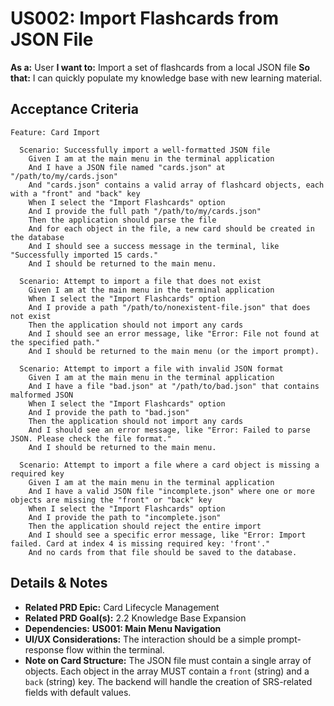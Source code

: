 # US002: Import Flashcards from JSON File

**As a:** User
**I want to:** Import a set of flashcards from a local JSON file
**So that:** I can quickly populate my knowledge base with new learning material.

## Acceptance Criteria

```gherkin
Feature: Card Import

  Scenario: Successfully import a well-formatted JSON file
    Given I am at the main menu in the terminal application
    And I have a JSON file named "cards.json" at "/path/to/my/cards.json"
    And "cards.json" contains a valid array of flashcard objects, each with a "front" and "back" key
    When I select the "Import Flashcards" option
    And I provide the full path "/path/to/my/cards.json"
    Then the application should parse the file
    And for each object in the file, a new card should be created in the database
    And I should see a success message in the terminal, like "Successfully imported 15 cards."
    And I should be returned to the main menu.

  Scenario: Attempt to import a file that does not exist
    Given I am at the main menu in the terminal application
    When I select the "Import Flashcards" option
    And I provide a path "/path/to/nonexistent-file.json" that does not exist
    Then the application should not import any cards
    And I should see an error message, like "Error: File not found at the specified path."
    And I should be returned to the main menu (or the import prompt).

  Scenario: Attempt to import a file with invalid JSON format
    Given I am at the main menu in the terminal application
    And I have a file "bad.json" at "/path/to/bad.json" that contains malformed JSON
    When I select the "Import Flashcards" option
    And I provide the path to "bad.json"
    Then the application should not import any cards
    And I should see an error message, like "Error: Failed to parse JSON. Please check the file format."
    And I should be returned to the main menu.

  Scenario: Attempt to import a file where a card object is missing a required key
    Given I am at the main menu in the terminal application
    And I have a valid JSON file "incomplete.json" where one or more objects are missing the "front" or "back" key
    When I select the "Import Flashcards" option
    And I provide the path to "incomplete.json"
    Then the application should reject the entire import
    And I should see a specific error message, like "Error: Import failed. Card at index 4 is missing required key: 'front'."
    And no cards from that file should be saved to the database.
```

## Details & Notes

*   **Related PRD Epic:** Card Lifecycle Management
*   **Related PRD Goal(s):** 2.2 Knowledge Base Expansion
*   **Dependencies:** **US001: Main Menu Navigation**
*   **UI/UX Considerations:** The interaction should be a simple prompt-response flow within the terminal.
*   **Note on Card Structure:** The JSON file must contain a single array of objects. Each object in the array MUST contain a `front` (string) and a `back` (string) key. The backend will handle the creation of SRS-related fields with default values.